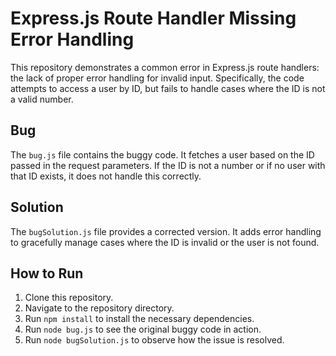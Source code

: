 # Express.js Route Handler Missing Error Handling

This repository demonstrates a common error in Express.js route handlers: the lack of proper error handling for invalid input.  Specifically, the code attempts to access a user by ID, but fails to handle cases where the ID is not a valid number.

## Bug

The `bug.js` file contains the buggy code.  It fetches a user based on the ID passed in the request parameters. If the ID is not a number or if no user with that ID exists, it does not handle this correctly.

## Solution

The `bugSolution.js` file provides a corrected version. It adds error handling to gracefully manage cases where the ID is invalid or the user is not found.

## How to Run

1. Clone this repository.
2. Navigate to the repository directory.
3. Run `npm install` to install the necessary dependencies.
4. Run `node bug.js` to see the original buggy code in action.
5. Run `node bugSolution.js` to observe how the issue is resolved.